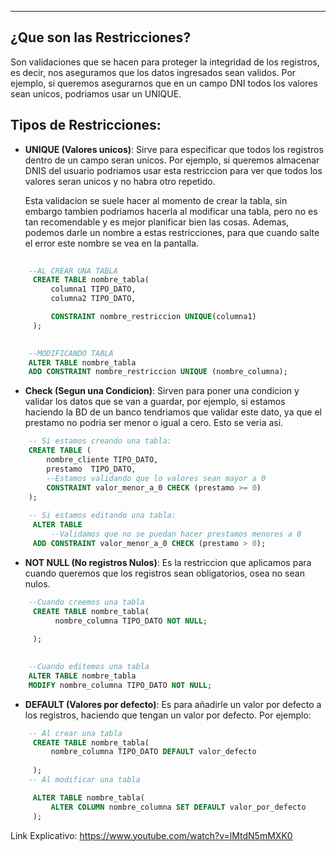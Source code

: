 
---
## ¿Que son las Restricciones?
Son validaciones que se hacen para proteger la integridad de los registros, es decir, nos aseguramos que los datos ingresados sean validos. Por ejemplo, si queremos asegurarnos que en un campo DNI todos los valores sean unicos, podriamos usar un UNIQUE.
## Tipos de Restricciones:

- **UNIQUE (Valores unicos)**:
	 Sirve para especificar que todos los registros dentro de un campo seran unicos. Por ejemplo, si queremos almacenar DNIS del usuario podriamos usar esta restriccion para ver que todos los valores seran unicos y no habra otro repetido.  
	 
	 Esta validacion se suele hacer al momento de crear la tabla, sin embargo tambien podriamos hacerla al modificar una tabla, pero no es tan recomendable y es mejor planificar bien las cosas. Ademas, podemos darle un nombre a estas restricciones, para que cuando salte el error este nombre se vea en la pantalla.
	 
```sql
	
	--AL CREAR UNA TABLA
	 CREATE TABLE nombre_tabla(
		 columna1 TIPO_DATO,
		 columna2 TIPO_DATO, 

		 CONSTRAINT nombre_restriccion UNIQUE(columna1)
	 );

	 
	--MODIFICANDO TABLA
	ALTER TABLE nombre_tabla
	ADD CONSTRAINT nombre_restriccion UNIQUE (nombre_columna);
```

- **Check (Segun una Condicion)**:
	Sirven para poner una condicion y validar los datos que se van a guardar, por ejemplo, si estamos haciendo la BD de un banco tendriamos que validar este dato, ya que el prestamo no podria ser menor o igual a cero. Esto se veria asi.

```sql
	-- Si estamos creando una tabla:
	CREATE TABLE (
		nombre_cliente TIPO_DATO,
		prestamo  TIPO_DATO,     
		--Estamos validando que lo valores sean mayor a 0
		CONSTRAINT valor_menor_a_0 CHECK (prestamo >= 0)	
	);
	
	-- Si estamos editando una tabla:
	 ALTER TABLE
		 --Validamos que no se puedan hacer prestamos menores a 0
	 ADD CONSTRAINT valor_menor_a_0 CHECK (prestamo > 0);
```

- **NOT NULL (No registros Nulos)**:
	 Es la restriccion que aplicamos para cuando queremos que los registros sean obligatorios, osea no sean nulos. 

```sql
	--Cuando creemos una tabla
	 CREATE TABLE nombre_tabla(
		  nombre_columna TIPO_DATO NOT NULL;
	 
	 );

	
	--Cuando editemos una tabla
	ALTER TABLE nombre_tabla
	MODIFY nombre_columna TIPO_DATO NOT NULL; 
```

- **DEFAULT (Valores por defecto)**:
	 Es para añadirle un valor por defecto a los registros, haciendo que tengan un valor por defecto. Por ejemplo: 
```sql
	-- Al crear una tabla
	 CREATE TABLE nombre_tabla(
		 nombre_columna TIPO_DATO DEFAULT valor_defecto
		 
	 );
	-- Al modificar una tabla

	 ALTER TABLE nombre_tabla(
		 ALTER COLUMN nombre_columna SET DEFAULT valor_por_defecto
	 );

```
	 

Link Explicativo: https://www.youtube.com/watch?v=lMtdN5mMXK0













